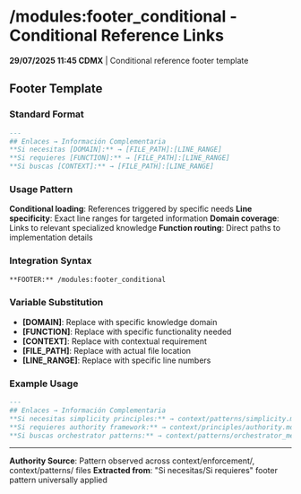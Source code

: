 # /modules:footer_conditional - Conditional Reference Links

**29/07/2025 11:45 CDMX** | Conditional reference footer template

## Footer Template

### Standard Format
```markdown
---
## Enlaces → Información Complementaria
**Si necesitas [DOMAIN]:** → [FILE_PATH]:[LINE_RANGE]
**Si requieres [FUNCTION]:** → [FILE_PATH]:[LINE_RANGE]
**Si buscas [CONTEXT]:** → [FILE_PATH]:[LINE_RANGE]
```

### Usage Pattern
**Conditional loading**: References triggered by specific needs
**Line specificity**: Exact line ranges for targeted information
**Domain coverage**: Links to relevant specialized knowledge
**Function routing**: Direct paths to implementation details

### Integration Syntax
```markdown
**FOOTER:** /modules:footer_conditional
```

### Variable Substitution
- **[DOMAIN]**: Replace with specific knowledge domain
- **[FUNCTION]**: Replace with specific functionality needed
- **[CONTEXT]**: Replace with contextual requirement
- **[FILE_PATH]**: Replace with actual file location
- **[LINE_RANGE]**: Replace with specific line numbers

### Example Usage
```markdown
---
## Enlaces → Información Complementaria
**Si necesitas simplicity principles:** → context/patterns/simplicity.md:15-40
**Si requieres authority framework:** → context/principles/authority.md:1-25
**Si buscas orchestrator patterns:** → context/patterns/orchestrator_methodology.md:100-150
```

---
**Authority Source**: Pattern observed across context/enforcement/, context/patterns/ files
**Extracted from**: "Si necesitas/Si requieres" footer pattern universally applied
